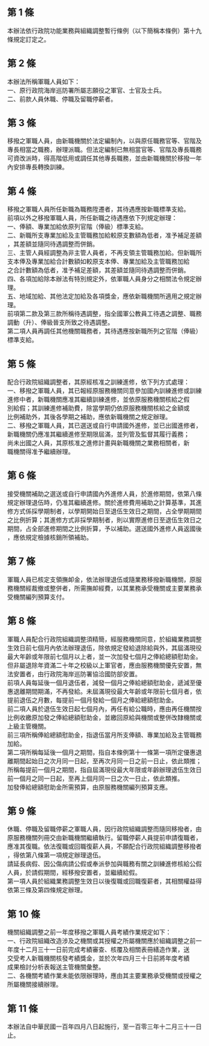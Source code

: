 第 1 條
-------
本辦法依行政院功能業務與組織調整暫行條例（以下簡稱本條例）第十九  
條規定訂定之。

第 2 條
-------
本辦法所稱軍職人員如下：  
一、原行政院海岸巡防署所屬志願役之軍官、士官及士兵。  
二、前款人員休職、停職及留職停薪者。

第 3 條
-------
移撥之軍職人員，由新職機關於法定編制內，以與原任職務官等、官階及  
專長相當之職務，辦理派職。但法定編制已無相當官等、官階及專長職務  
可資改派時，得高階低用或調任其他專長職務，並由新職機關於移撥一年  
內安排專長轉換訓練。

第 4 條
-------
移撥之軍職人員所任新職為職務陞遷者，其待遇應按新職標準支給。  
前項以外之移撥軍職人員，所任新職之待遇應依下列規定辦理：  
一、俸額、專業加給依原列官階（俸級）標準支給。  
二、新職所支專業加給及主管職務加給較原支數額為低者，准予補足差額  
    ，其差額並隨同待遇調整而併銷。  
三、主管人員經調整為非主管人員者，不再支領主管職務加給。但新職所  
    支本俸及專業加給合計數額如較原支本俸、專業加給及主管職務加給  
    之合計數額為低者，准予補足差額，其差額並隨同待遇調整而併銷。  
四、各項加給除本辦法有特別規定外，依軍職人員身分之相關法令規定辦  
    理。  
五、地域加給、其他法定加給及各項獎金，應依新職機關所適用之規定辦  
    理。  
前項第二款及第三款所稱待遇調整，指全國軍公教員工待遇之調整、職務  
調動（升）、俸級晉支所致之待遇調整。  
第二項人員再調任其他機關職務者，其待遇應按新職所列之官階（俸級）  
標準支給。

第 5 條
-------
配合行政院組織調整者，其原經核准之訓練進修，依下列方式處理：  
一、移撥之軍職人員，其已報經原服務機關同意參加國內訓練進修或訓練  
    進修中者，新職機關應准其繼續訓練進修，並依原服務機關核給之假  
    別給假；其訓練進修補助費，除當學期仍依原服務機關核給之金額或  
    比例補助外，其後各學期之補助，應依新職機關之規定辦理。  
二、移撥之軍職人員，其已選送或自行申請國外進修，並已出國進修者，  
    新職機關仍應准其繼續進修至期限屆滿，並列管及監督其履行義務；  
    尚未出國之人員，其原核准之進修計畫與新職機關之業務相關者，新  
    職機關得准予繼續辦理。

第 6 條
-------
接受機關補助之選送或自行申請國內外進修人員，於進修期間，依第八條  
規定辦理退伍時，仍准其繼續進修。關於進修費用補助之計算基準，其進  
修方式係採學期制者，以學期開始日至退伍生效日之期間，占全學期期間  
之比例折算；其進修方式非採學期制者，則以實際進修日至退伍生效日之  
期間，占全部進修期間之比例折算，予以補助。選送國外進修人員返國後  
，應依規定檢據核銷所領補助。

第 7 條
-------
軍職人員已核定支領撫卹金，依法辦理退伍或隨業務移撥新職機關，原服  
務機關經裁撤或整併者，所需撫卹經費，以其業務承受機關或主要業務承  
受機關編列預算支付。

第 8 條
-------
軍職人員配合行政院組織調整須精簡，經服務機關同意，於組織業務調整  
生效日前七個月內依法辦理退伍，除依規定發給退除給與外，其屆滿現役  
最大年齡或年限前七個月以上者，並一次加發七個月之俸給總額慰助金。  
但非屬退除年資滿二十年之校級以上軍官者，應由服務機關優先安置，無  
法安置者，由行政院海岸巡防署協洽國防部安置。  
前項人員每延後一個月退伍者，減發一個月之俸給總額慰助金，遞減至優  
惠退離期間期滿，不再發給。未屆滿現役最大年齡或年限前七個月者，依  
提前退伍之月數，每提前一個月發給一個月之俸給總額慰助金。  
前二項人員於退伍生效日起七個月內，再任有給公職時，應由再任機關按  
比例收繳原加發之俸給總額慰助金，並繳回原給與機關或整併改隸機關或  
上級主管機關。  
前三項所稱俸給總額慰助金，指退伍當月所支俸額、專業加給及主管職務  
加給。  
第二項所稱每延後一個月之期間，指自本條例第十一條第一項所定優惠退  
離期間起始日之次月同一日起，至再次月同一日之前一日止，依此類推；  
所稱每提前一個月之期間，指自屆滿現役最大年限或年齡辦理退伍生效日  
前一個月之同一日起，至再上個月同一日之次一日止，依此類推。  
加發俸給總額慰助金所需預算，由原服務機關編列預算支應。

第 9 條
-------
休職、停職及留職停薪之軍職人員，因行政院組織調整而隨同移撥者，由  
原服務機關列冊交由新職機關繼續執行。留職停薪人員提前申請復職者，  
應准其復職。依法復職或回職復薪人員，不願配合行政院組織調整移撥者  
，得依第八條第一項規定辦理退伍。  
請延長病假、因公傷病請公假或奉派參加與職務有關之訓練進修核給公假  
人員，於請假期間，經移撥安置者，並繼續給假。  
第一項人員於組織業務調整生效日以後復職或回職復薪者，其相關權益得  
依第三條及第四條規定辦理。

第 10 條
--------
機關組織調整之前一年度移撥之軍職人員考績作業規定如下：  
一、行政院組織改造涉及之機關或其授權之所屬機關應於組織調整之前一  
    年度十二月三十一日前完成考績審查、核覆及相關表冊繕造作業，送  
    交受考人新職機關核發考績獎金，並於次年四月三十日前將年度考績  
    成果檢討分析表報送主管機關彙整。  
二、各機關考績作業未能依限辦理時，應由其主要業務承受機關或授權之  
    所屬機關接續辦理。

第 11 條
--------
本辦法自中華民國一百年四月八日起施行，至一百零三年十二月三十一日  
止。

